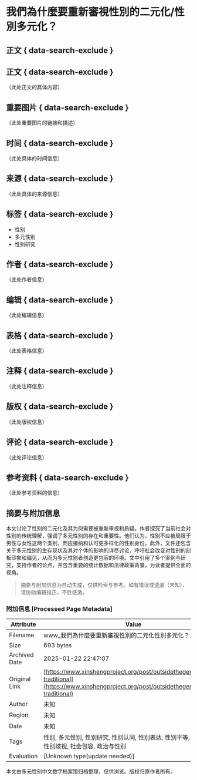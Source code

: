 # 我們為什麼要重新審視性別的二元化/性別多元化？

## 正文 { data-search-exclude }


## 正文 { data-search-exclude }

（此处正文的具体内容）

## 重要图片 { data-search-exclude }

（此处重要图片的链接和描述）

## 时间 { data-search-exclude }

（此处具体的时间信息）

## 来源 { data-search-exclude }

（此处具体的来源信息）

## 标签 { data-search-exclude }

- 性别
- 多元性别
- 性别研究

## 作者 { data-search-exclude }

（此处作者信息）

## 编辑 { data-search-exclude }

（此处编辑信息）

## 表格 { data-search-exclude }

（此处表格信息）

## 注释 { data-search-exclude }

（此处注释信息）

## 版权 { data-search-exclude }

（此处版权信息）

## 评论 { data-search-exclude }

（此处评论信息）

## 参考资料 { data-search-exclude }

（此处参考资料的信息）
<!-- tcd_original_link https://www.xinshengproject.org/post/outsidethegenderbinary-traditional -->


## 摘要与附加信息

<!-- tcd_abstract -->
本文讨论了性别的二元化及其为何需要被重新审视和质疑。作者探究了当前社会对性别的传统理解，强调了多元性别的存在和重要性。他们认为，性别不应被局限于男性与女性这两个类别，而应接纳和认可更多样化的性别身份。此外，文件还包含关于多元性别的生存现状及其对个体的影响的详尽讨论，呼吁社会改变对性别的刻板印象和偏见，从而为多元性别者创造更包容的环境。文中引用了多个案例与研究，支持作者的论点，并包含重要的统计数据和法律政策背景，为读者提供全面的视角。
<!-- tcd_abstract_end -->

> 摘要与附加信息为自动生成，仅供检索与参考。如有错误或遗漏（未知），请协助编辑指正，不胜感激。

### 附加信息 [Processed Page Metadata]

| Attribute       | Value                                  |
|-----------------|----------------------------------------|
| Filename        | www_我們為什麼要重新審視性別的二元化性別多元化？.md                             |
| Size            | 693 bytes                           |
| Archived Date   | 2025-01-22 22:47:07                             |
| Original Link   | [https://www.xinshengproject.org/post/outsidethegenderbinary-traditional](https://www.xinshengproject.org/post/outsidethegenderbinary-traditional)                       |
| Author          | 未知                               |
| Region          | 未知                               |
| Date            | 未知                                 |
| Tags            | 性别, 多元性别, 性别研究, 性别认同, 性别表达, 性别平等, 性别政策, 性别歧视, 社会包容, 政治与性别                                 |
| Evaluation            | [Unknown type(update needed)]                                 |
<!-- tcd_table_end -->

本文由多元性别中文数字档案馆归档整理，仅供浏览。版权归原作者所有。
